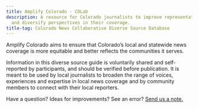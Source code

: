 ```yaml
---
title: Amplify Colorado - COLab
description: A resource for Colorado journalists to improve representation
  and diversify perspectives in their coverage.
title-tag: Colorado News Collaborative Diverse Source Database
---
```

Amplify Colorado aims to ensure that Colorado’s local and statewide news coverage is more equitable and better reflects the communities it serves.

Information in this diverse source guide is voluntarily shared and self-reported by participants, and should be verified before publication. It is meant to be used by local journalists to broaden the range of voices, experiences and expertise in local news coverage and by community members to connect with their local reporters.

Have a question? Ideas for improvements? See an error? [Send us a note.](mailto:todo@example.com)
